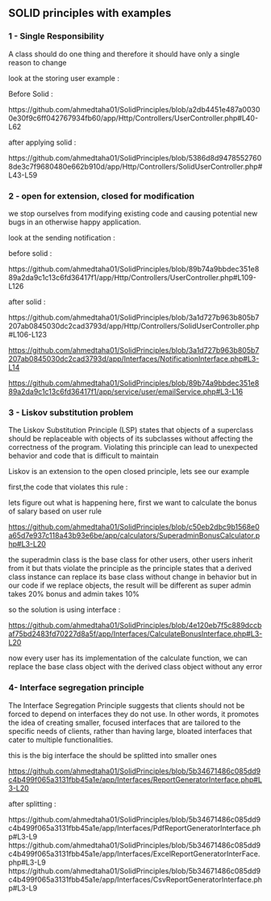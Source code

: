 ## SOLID principles with examples
<h3>1 - Single Responsibility </h3> 
<p>A class should do one thing and therefore it should have only a single reason to change </p>
<p>look at the storing user example : </p>
<p>Before Solid :</p>
https://github.com/ahmedtaha01/SolidPrinciples/blob/a2db4451e487a00300e30f9c6ff042767934fb60/app/Http/Controllers/UserController.php#L40-L62

<p>after applying solid :</p>
https://github.com/ahmedtaha01/SolidPrinciples/blob/5386d8d94785527608de3c7f9680480e662b910d/app/Http/Controllers/SolidUserController.php#L43-L59


<h3>2 - open for extension, closed for modification </h3> 
<p>we stop ourselves from modifying existing code and causing potential new bugs in an otherwise happy application.</p>
<p>look at the sending notification : </p>
<p> before solid : </p>
https://github.com/ahmedtaha01/SolidPrinciples/blob/89b74a9bbdec351e889a2da9c1c13c6fd36417f1/app/Http/Controllers/UserController.php#L109-L126

<p> after solid : </p>
https://github.com/ahmedtaha01/SolidPrinciples/blob/3a1d727b963b805b7207ab0845030dc2cad3793d/app/Http/Controllers/SolidUserController.php#L106-L123

https://github.com/ahmedtaha01/SolidPrinciples/blob/3a1d727b963b805b7207ab0845030dc2cad3793d/app/Interfaces/NotificationInterface.php#L3-L14

https://github.com/ahmedtaha01/SolidPrinciples/blob/89b74a9bbdec351e889a2da9c1c13c6fd36417f1/app/service/user/emailService.php#L3-L16

<h3>3 - Liskov substitution problem </h3> 
<p>The Liskov Substitution Principle (LSP) states that objects of a superclass should be replaceable with objects of its subclasses without affecting the correctness of the program. Violating this principle can lead to unexpected behavior and code that is difficult to maintain</p>
<p>Liskov is an extension to the open closed principle, lets see our example</p>
<p>first,the code that violates this rule : </p>
<p>lets figure out what is happening here, first we want to calculate the bonus of salary based on user rule</p>

https://github.com/ahmedtaha01/SolidPrinciples/blob/c50eb2dbc9b1568e0a65d7e937c118a43b93e6be/app/calculators/SuperadminBonusCalculator.php#L3-L20

<p> the superadmin class is the base class for other users, other users inherit from it but thats violate the principle as the principle states that a derived class instance can replace its base class without change in behavior but in our code if we replace objects, the result will be different as super admin takes 20% bonus and admin takes 10%
<p/>
<p>so the solution is using interface :</p>

https://github.com/ahmedtaha01/SolidPrinciples/blob/4e120eb7f5c889dccbaf75bd2483fd70227d8a5f/app/Interfaces/CalculateBonusInterface.php#L3-L20

<p>now every user has its implementation of the calculate function, we can replace the base class object with the derived class object without any error</p>

<h3>4- Interface segregation principle </h3> 
<p>The Interface Segregation Principle suggests that clients should not be forced to depend on interfaces they do not use. In other words, it promotes the idea of creating smaller, focused interfaces that are tailored to the specific needs of clients, rather than having large, bloated interfaces that cater to multiple functionalities.</p>

<p>this is the big interface the should be splitted into smaller ones</p>

https://github.com/ahmedtaha01/SolidPrinciples/blob/5b34671486c085dd9c4b499f065a3131fbb45a1e/app/Interfaces/ReportGeneratorInterface.php#L3-L20

<p>after splitting :</p>
https://github.com/ahmedtaha01/SolidPrinciples/blob/5b34671486c085dd9c4b499f065a3131fbb45a1e/app/Interfaces/PdfReportGeneratorInterface.php#L3-L9
https://github.com/ahmedtaha01/SolidPrinciples/blob/5b34671486c085dd9c4b499f065a3131fbb45a1e/app/Interfaces/ExcelReportGeneratorInterFace.php#L3-L9
https://github.com/ahmedtaha01/SolidPrinciples/blob/5b34671486c085dd9c4b499f065a3131fbb45a1e/app/Interfaces/CsvReportGeneratorInterface.php#L3-L9
